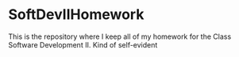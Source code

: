 # SoftDevIIHomework
This is the repository where I keep all of my homework for the Class Software Development II. Kind of self-evident
